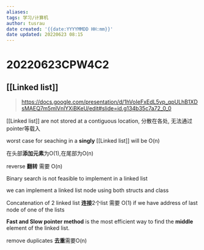 ```yaml
---
aliases: 
tags: 学习/计算机
author: tusrau
date created: '{{date:YYYYMMDD HH:mm}}'
date updated: 20220623 08:15
---
```


# 20220623CPW4C2

## [[Linked list]]

>https://docs.google.com/presentation/d/1hVoIeFxEdL5vp_qpULhB1XDsMAEQ7m5mlVnlYXiBKeU/edit#slide=id.g134b35c7a72_0_0

[[Linked list]] are not stored at a contiguous location, 分散在各处, 无法通过pointer等载入

worst case for seaching in a **singly** [[Linked list]] will be O(n)

在头部**添加元素**为O(1),在尾部为O(n)

reverse **翻转** 需要 O(n)

Binary search is not feasible to implement in a linked list

we can implement a linked list node using both structs and class

Concatenation of 2 linked list **连接**2个list 需要 O(1) if we have address of last node of one of the lists

**Fast and Slow pointer method** is the most efficient way to find the **middle** element of the linked list.

remove duplicates **去重**需要O(n)

